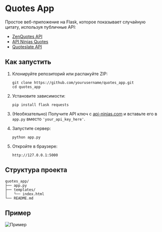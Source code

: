 # Quotes App

Простое веб-приложение на Flask, которое показывает случайную цитату, используя публичные API:

- [ZenQuotes API](https://zenquotes.io/api/random)
- [API Ninjas Quotes](https://api-ninjas.com/api/quotes)
- [Quoteslate API](https://quoteslate.vercel.app/)

## Как запустить

1. Клонируйте репозиторий или распакуйте ZIP:
   ```
   git clone https://github.com/yourusername/quotes_app.git
   cd quotes_app
   ```

2. Установите зависимости:
   ```
   pip install flask requests
   ```

3. (Необязательно) Получите API ключ с [api-ninjas.com](https://api-ninjas.com) и вставьте его в `app.py` вместо `'your_api_key_here'`.

4. Запустите сервер:
   ```
   python app.py
   ```

5. Откройте в браузере:
   ```
   http://127.0.0.1:5000
   ```

## Структура проекта

```
quotes_app/
├── app.py
├── templates/
│   └── index.html
└── README.md
```

## Пример

![Пример](https://user-images.githubusercontent.com/example/screenshot.png)
